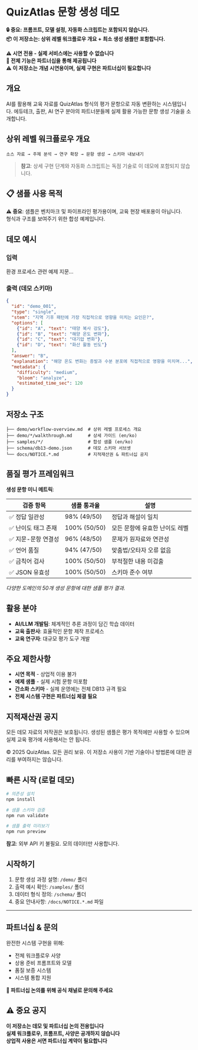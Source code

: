 # QuizAtlas 문항 생성 데모

**🔒 중요: 프롬프트, 모델 설정, 자동화 스크립트는 포함되지 않습니다.**  
**📦 이 저장소는: 상위 레벨 워크플로우 개요 + 최소 생성 샘플만 포함합니다.**

**⚠️ 시연 전용 - 실제 서비스에는 사용할 수 없습니다**  
**📍 전체 기능은 파트너십을 통해 제공됩니다**  
**⚠️ 이 저장소는 개념 시연용이며, 실제 구현은 파트너십이 필요합니다**

## 개요

AI를 활용해 교육 자료를 QuizAtlas 형식의 평가 문항으로 자동 변환하는 시스템입니다. 에듀테크, 출판, AI 연구 분야의 파트너분들께 실제 활용 가능한 문항 생성 기술을 소개합니다.

## 상위 레벨 워크플로우 개요

```
소스 자료 → 주제 분석 → 연구 확장 → 문항 생성 → 스키마 내보내기
```

> **참고**: 상세 구현 단계와 자동화 스크립트는 독점 기술로 이 데모에 포함되지 않습니다.

## 📋 샘플 사용 목적

**⚠️ 중요**: 샘플은 벤치마크 및 파이프라인 평가용이며, 교육 현장 배포용이 아닙니다.  
형식과 구조를 보여주기 위한 합성 예제입니다.

## 데모 예시

### 입력
환경 프로세스 관련 예제 지문...

### 출력 (데모 스키마)
```json
{
  "id": "demo_001",
  "type": "single",
  "stem": "지역 기후 패턴에 가장 직접적으로 영향을 미치는 요인은?",
  "options": [
    {"id": "A", "text": "태양 복사 강도"},
    {"id": "B", "text": "해양 온도 변화"},
    {"id": "C", "text": "대기압 변화"},
    {"id": "D", "text": "화산 활동 빈도"}
  ],
  "answer": "B",
  "explanation": "해양 온도 변화는 증발과 수분 분포에 직접적으로 영향을 미치며...",
  "metadata": {
    "difficulty": "medium",
    "bloom": "analyze",
    "estimated_time_sec": 120
  }
}
```

## 저장소 구조

```
├── demo/workflow-overview.md  # 상위 레벨 프로세스 개요
├── demo/*/walkthrough.md      # 상세 가이드 (en/ko)
├── samples/*/                 # 합성 샘플 (en/ko)
├── schema/db13-demo.json      # 데모 스키마 서브셋
└── docs/NOTICE.*.md           # 지적재산권 & 파트너십 공지
```

## 품질 평가 프레임워크

**생성 문항 미니 메트릭**:

| 검증 항목 | 샘플 통과율 | 설명 |
|------------------|------------------|--------------|
| ✅ 정답 일관성 | 98% (49/50) | 정답과 해설이 일치 |
| ✅ 난이도 태그 존재 | 100% (50/50) | 모든 문항에 유효한 난이도 레벨 |
| ✅ 지문-문항 연결성 | 96% (48/50) | 문제가 원자료와 연관성 |
| ✅ 언어 품질 | 94% (47/50) | 맞춤법/오타자 오류 없음 |
| ✅ 금칙어 검사 | 100% (50/50) | 부적절한 내용 미검출 |
| ✅ JSON 유효성 | 100% (50/50) | 스키마 준수 여부 |

*다양한 도메인의 50개 생성 문항에 대한 샘플 평가 결과.*

## 활용 분야

- **AI/LLM 개발팀**: 체계적인 추론 과정이 담긴 학습 데이터
- **교육 출판사**: 효율적인 문항 제작 프로세스  
- **교육 연구자**: 대규모 평가 도구 개발

## 주요 제한사항

- **시연 목적** - 상업적 이용 불가
- **예제 샘플** - 실제 시험 문항 미포함
- **간소화 스키마** - 실제 운영에는 전체 DB13 규격 필요
- **전체 시스템 구현은 파트너십 체결 필요**

## 지적재산권 공지

모든 데모 자료의 저작권은 보호됩니다. 생성된 샘플은 평가 목적에만 사용할 수 있으며 실제 교육 평가에 사용해서는 안 됩니다.

© 2025 QuizAtlas. 모든 권리 보유. 이 저장소 사용이 기반 기술이나 방법론에 대한 권리를 부여하지는 않습니다.

## 빠른 시작 (로컬 데모)

```bash
# 의존성 설치
npm install

# 샘플 스키마 검증
npm run validate

# 샘플 출력 미리보기
npm run preview
```

**참고**: 외부 API 키 불필요. 모의 데이터만 사용합니다.

## 시작하기

1. 문항 생성 과정 설명: `/demo/` 폴더
2. 출력 예시 확인: `/samples/` 폴더
3. 데이터 형식 정의: `/schema/` 폴더  
4. 중요 안내사항: `/docs/NOTICE.*.md` 파일

---

## 파트너십 & 문의

완전한 시스템 구현을 위해:
- 전체 워크플로우 사양
- 상용 준비 프롬프트와 모델
- 품질 보증 시스템
- 시스템 통합 지원

**📍 파트너십 논의를 위해 공식 채널로 문의해 주세요**

## ⚠️ 중요 공지

**이 저장소는 데모 및 파트너십 논의 전용입니다**  
**실제 워크플로우, 프롬프트, 사양은 공개하지 않습니다**  
**상업적 사용은 서면 파트너십 계약이 필요합니다**